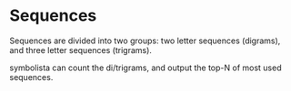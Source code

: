 # Sequences

Sequences are divided into two groups: two letter sequences (digrams), and three letter sequences (trigrams).

symbolista can count the di/trigrams, and output the top-N of most used sequences.

